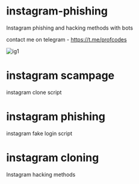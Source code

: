  # instagram-phishing

Instagram phishing and hacking methods with bots

contact me on telegram - https://t.me/profcodes

![ig1](https://github.com/user-attachments/assets/f0433697-a2d9-41bb-823e-970d757c2d2a)

# instagram scampage
instagram clone script
# instagram phishing
instagram fake login script
# instagram cloning
Instagram hacking methods

